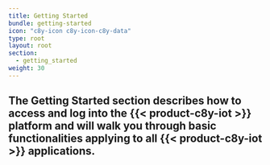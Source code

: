 ```yaml
---
title: Getting Started
bundle: getting-started
icon: "c8y-icon c8y-icon-c8y-data"
type: root
layout: root
section: 
  - getting_started
weight: 30
---
```


The Getting Started section describes how to access and log into the {{< product-c8y-iot >}} platform and will walk you through basic functionalities applying to all {{< product-c8y-iot >}} applications.
-